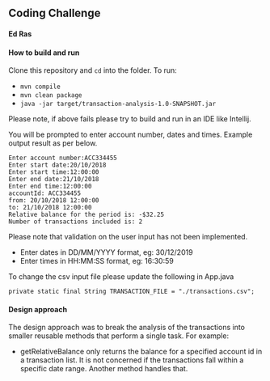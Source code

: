 ## Coding Challenge
#### Ed Ras

#### How to build and run
Clone this repository and `cd` into the folder. To run:
* `mvn compile`
* `mvn clean package`
* `java -jar target/transaction-analysis-1.0-SNAPSHOT.jar`

Please note, if above fails please try to build and run in an IDE like Intellij.

You will be prompted to enter account number, dates and times. Example output result as per below.
```
Enter account number:ACC334455
Enter start date:20/10/2018
Enter start time:12:00:00
Enter end date:21/10/2018
Enter end time:12:00:00
accountId: ACC334455
from: 20/10/2018 12:00:00
to: 21/10/2018 12:00:00
Relative balance for the period is: -$32.25
Number of transactions included is: 2
```
Please note that validation on the user input has not been implemented.
* Enter dates in DD/MM/YYYY format, eg: 30/12/2019
* Enter times in HH:MM:SS format, eg: 16:30:59

To change the csv input file please update the following in App.java

```private static final String TRANSACTION_FILE = "./transactions.csv";```

#### Design approach
The design approach was to break the analysis of the transactions into smaller reusable methods that perform a single task.
For example:
* getRelativeBalance only returns the balance for a specified account id in a transaction list. It is not concerned if the transactions fall within a specific date range. Another method handles that.

